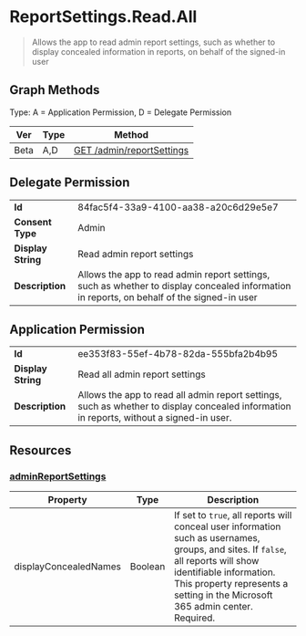 # ReportSettings.Read.All

> Allows the app to read admin report settings, such as whether to display concealed information in reports, on behalf of the signed-in user
## Graph Methods

Type: A = Application Permission, D = Delegate Permission

|Ver|Type|Method|
|-------|----|------|
|Beta|A,D|[GET /admin/reportSettings](https://docs.microsoft.com/graph/api/adminreportsettings-get?view=graph-rest-beta&tabs=http)|
## Delegate Permission
|||
|-|-|
|**Id**|84fac5f4-33a9-4100-aa38-a20c6d29e5e7|
|**Consent Type**|Admin|
|**Display String**|Read admin report settings|
|**Description**|Allows the app to read admin report settings, such as whether to display concealed information in reports, on behalf of the signed-in user|
## Application Permission
|||
|-|-|
|**Id**|ee353f83-55ef-4b78-82da-555bfa2b4b95|
|**Display String**|Read all admin report settings|
|**Description**|Allows the app to read all admin report settings, such as whether to display concealed information in reports, without a signed-in user.|
## Resources
### [adminReportSettings ](https://docs.microsoft.com/graph/api/resources/adminreportsettings?view=graph-rest-1.0&tabs=http)
| Property       | Type           | Description                                 |
| -------------- | -------------- | ------------------------------------------- |
| displayConcealedNames | Boolean | If set to `true`, all reports will conceal user information such as usernames, groups, and sites. If `false`, all reports will show identifiable information. This property represents a setting in the Microsoft 365 admin center. Required. |
